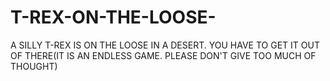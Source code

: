 # T-REX-ON-THE-LOOSE-
A SILLY T-REX IS ON THE LOOSE IN A DESERT. YOU HAVE TO GET IT OUT OF THERE(IT IS AN ENDLESS GAME. PLEASE DON'T GIVE TOO MUCH OF THOUGHT)
